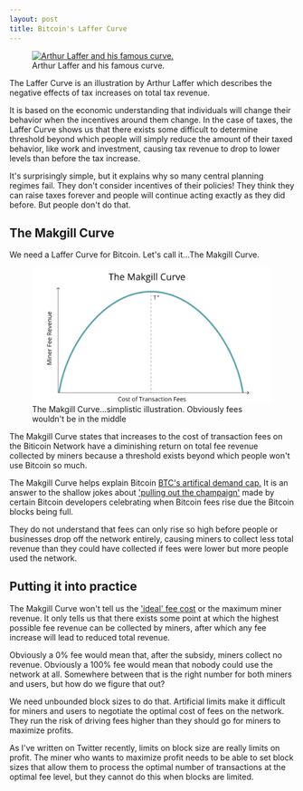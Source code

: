 ```yaml
---
layout: post
title: Bitcoin's Laffer Curve
---
```




<figure class="side">
  <a href="https://snbchf.com/wp-content/uploads/2017/01/Laffer-and-the-curve-1024x751.jpg" target="_blank">
    <img src="https://snbchf.com/wp-content/uploads/2017/01/Laffer-and-the-curve-1024x751.jpg" alt="Arthur Laffer and his famous curve." loading="lazy">
  </a>
  <figcaption>
    Arthur Laffer and his famous curve.
    
    
  </figcaption>
</figure>



The Laffer Curve is an illustration by Arthur Laffer which describes the negative effects of tax increases on total tax revenue.

It is based on the economic understanding that individuals will change their behavior when the incentives around them change. In the case of taxes, the Laffer Curve shows us that there exists some difficult to determine threshold beyond which people will simply reduce the amount of their taxed behavior, like work and investment, causing tax revenue to drop to lower levels than before the tax increase.

It's surprisingly simple, but it explains why so many central planning regimes fail. They don't consider incentives of their policies! They think they can raise taxes forever and people will continue acting exactly as they did before. But people don't do that.

## The Makgill Curve

We need a Laffer Curve for Bitcoin. Let's call it...The Makgill Curve.


<figure class="side">
  <a href="/makgill-curve.png" target="_blank">
    <img src="/makgill-curve.png" alt="Makgill curve." loading="lazy">
  </a>
  <figcaption>
    The Makgill Curve...simplistic illustration. Obviously fees wouldn't be in the middle
    
    
  </figcaption>
</figure>

The Makgill Curve states that increases to the cost of transaction fees on the Biticoin Network have a diminishing return on total fee revenue collected by miners because a threshold exists beyond which people won't use Bitcoin so much.

The Makgill Curve helps explain Bitcoin [BTC's artifical demand cap.](https://breakingsatoshi.com/2020/01/17/btc-price-cap/) It is an answer to the shallow jokes about ['pulling out the champaign'](https://lists.linuxfoundation.org/pipermail/bitcoin-dev/2017-December/015455.html) made by certain Bitcoin developers celebrating when Bitcoin fees rise due the Bitcoin blocks being full. 

They do not understand that fees can only rise so high before people or businesses drop off the network entirely, causing miners to collect less total revenue than they could have collected if fees were lower but more people used the network. 

## Putting it into practice

The Makgill Curve won't tell us the ['ideal' fee cost](https://breakingsatoshi.com/2020/01/19/ideal-block-size/) or the maximum miner revenue. It only tells us that there exists some point at which the highest possible fee revenue can be collected by miners, after which any fee increase will lead to reduced total revenue.

Obviously a 0% fee would mean that, after the subsidy, miners collect no revenue. Obviously a 100% fee would mean that nobody could use the network at all. Somewhere between that is the right number for both miners and users, but how do we figure that out?

We need unbounded block sizes to do that. Artificial limits make it difficult for miners and users to negotiate the optimal cost of fees on the network. They run the risk of driving fees higher than they should go for miners to maximize profits.

As I've written on Twitter recently, limits on block size are really limits on profit. The miner who wants to maximize profit needs to be able to set block sizes that allow them to process the optimal number of transactions at the optimal fee level, but they cannot do this when blocks are limited.
















